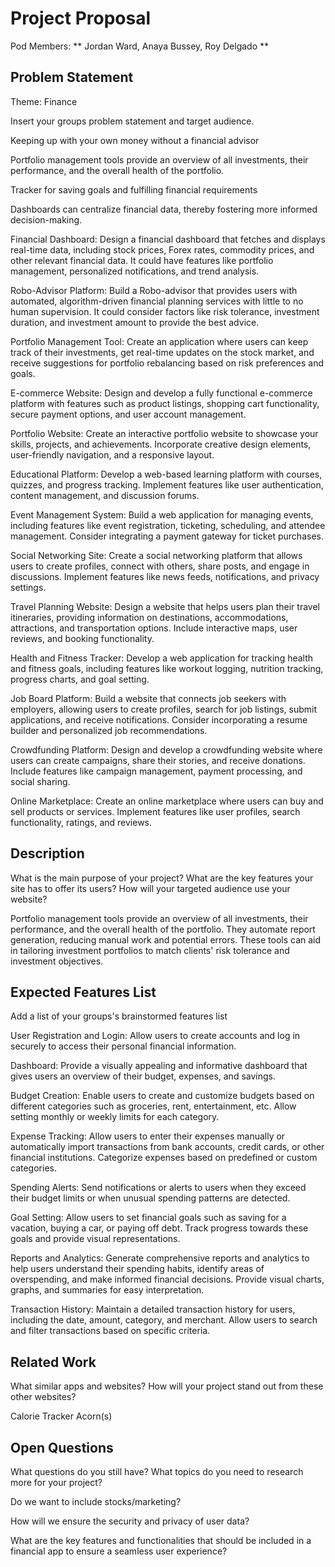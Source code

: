 # Project Proposal

Pod Members: ** Jordan Ward, Anaya Bussey, Roy Delgado **

## Problem Statement

Theme: Finance


Insert your groups problem statement and target audience.

Keeping up with your own money without a financial advisor 

Portfolio management tools provide an overview of all investments, their performance, and the overall health of the portfolio.

Tracker for saving goals and fulfilling financial requirements

Dashboards can centralize financial data, thereby fostering more informed decision-making. 


Financial Dashboard: Design a financial dashboard that fetches and displays real-time data, including stock prices, Forex rates, commodity prices, and other relevant financial data. It could have features like portfolio management, personalized notifications, and trend analysis.

Robo-Advisor Platform: Build a Robo-advisor that provides users with automated, algorithm-driven financial planning services with little to no human supervision. It could consider factors like risk tolerance, investment duration, and investment amount to provide the best advice.

Portfolio Management Tool: Create an application where users can keep track of their investments, get real-time updates on the stock market, and receive suggestions for portfolio rebalancing based on risk preferences and goals.

E-commerce Website: Design and develop a fully functional e-commerce platform with features such as product listings, shopping cart functionality, secure payment options, and user account management.

Portfolio Website: Create an interactive portfolio website to showcase your skills, projects, and achievements. Incorporate creative design elements, user-friendly navigation, and a responsive layout.

Educational Platform: Develop a web-based learning platform with courses, quizzes, and progress tracking. Implement features like user authentication, content management, and discussion forums.

Event Management System: Build a web application for managing events, including features like event registration, ticketing, scheduling, and attendee management. Consider integrating a payment gateway for ticket purchases.

Social Networking Site: Create a social networking platform that allows users to create profiles, connect with others, share posts, and engage in discussions. Implement features like news feeds, notifications, and privacy settings.

Travel Planning Website: Design a website that helps users plan their travel itineraries, providing information on destinations, accommodations, attractions, and transportation options. Include interactive maps, user reviews, and booking functionality.

Health and Fitness Tracker: Develop a web application for tracking health and fitness goals, including features like workout logging, nutrition tracking, progress charts, and goal setting.

Job Board Platform: Build a website that connects job seekers with employers, allowing users to create profiles, search for job listings, submit applications, and receive notifications. Consider incorporating a resume builder and personalized job recommendations.

Crowdfunding Platform: Design and develop a crowdfunding website where users can create campaigns, share their stories, and receive donations. Include features like campaign management, payment processing, and social sharing.

Online Marketplace: Create an online marketplace where users can buy and sell products or services. Implement features like user profiles, search functionality, ratings, and reviews.

## Description

What is the main purpose of your project? What are the key features your site has to offer its users? How will your targeted audience use your website?

Portfolio management tools provide an overview of all investments, their performance, and the overall health of the portfolio. They automate report generation, reducing manual work and potential errors.
These tools can aid in tailoring investment portfolios to match clients' risk tolerance and investment objectives.

## Expected Features List

Add a list of your groups's brainstormed features list

User Registration and Login: Allow users to create accounts and log in securely to access their personal financial information.

Dashboard: Provide a visually appealing and informative dashboard that gives users an overview of their budget, expenses, and savings.

Budget Creation: Enable users to create and customize budgets based on different categories such as groceries, rent, entertainment, etc. Allow setting monthly or weekly limits for each category.

Expense Tracking: Allow users to enter their expenses manually or automatically import transactions from bank accounts, credit cards, or other financial institutions. Categorize expenses based on predefined or custom categories.

Spending Alerts: Send notifications or alerts to users when they exceed their budget limits or when unusual spending patterns are detected.

Goal Setting: Allow users to set financial goals such as saving for a vacation, buying a car, or paying off debt. Track progress towards these goals and provide visual representations.

Reports and Analytics: Generate comprehensive reports and analytics to help users understand their spending habits, identify areas of overspending, and make informed financial decisions. Provide visual charts, graphs, and summaries for easy interpretation.

Transaction History: Maintain a detailed transaction history for users, including the date, amount, category, and merchant. Allow users to search and filter transactions based on specific criteria.

## Related Work

What similar apps and websites? How will your project stand out from these other websites?

Calorie Tracker
Acorn(s)

## Open Questions

What questions do you still have? What topics do you need to research more for your project?

Do we want to include stocks/marketing?

How will we ensure the security and privacy of user data?

What are the key features and functionalities that should be included in a financial app to ensure a seamless user experience?
